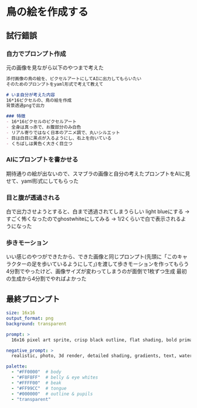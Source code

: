 # 鳥の絵を作成する
## 試行錯誤
### 自力でプロンプト作成
元の画像を見ながら以下のやつまで考えた
```md
添付画像の鳥の絵を、ピクセルアートにしてAIに出力してもらいたい
そのためのプロンプトをyaml形式で考えて教えて

# いま自分が考えた内容
16*16ピクセルの、鳥の絵を作成
背景透過pngで出力

### 特徴
- 16*16ピクセルのピクセルアート
- 全身は真っ赤で、お腹部分のみ白色
- リアル寄りではなく日本のアニメ調で、丸いシルエット
- 目は白目に黒点が入るようにし、右上を向いている
- くちばしは黄色く大きく目立つ
```

### AIにプロンプトを書かせる
期待通りの絵が出ないので、スマブラの画像と自分の考えたプロンプトをAIに見せて、yaml形式にしてもらった

### 目と腹が透過される
白で出力させようとすると、白まで透過されてしまうらしい
light blueにする → すごく怖くなったのでghostwhiteにしてみる → 1/2くらいで白で表示されるようになった

### 歩きモーション
いい感じのやつができたから、できた画像と同じプロンプト(先頭に「このキャラクターの足を歩いているようにして」)を渡して歩きモーションを作ってもらう
4分割でやったけど、画像サイズが変わってしまうのが面倒で1枚ずつ生成
最初の生成から4分割でやればよかった

## 最終プロンプト
```yaml
size: 16x16
output_format: png
background: transparent

prompt: >
  16x16 pixel art sprite, crisp black outline, flat shading, bold primary colors, Japanese anime style, of a round red cartoon bird with a ghostwhite belly, an oversized yellow beak, big ghostwhite eyes with black pupils looking up‑right, two stick‑like legs, transparent background.

negative_prompt: >
  realistic, photo, 3d render, detailed shading, gradients, text, watermark, noise, blur

palette:
  - "#FF0000"  # body
  - "#F8F8FF"  # belly & eye whites
  - "#FFFF00"  # beak
  - "#FF99CC"  # tongue
  - "#000000"  # outline & pupils
  - "transparent"
```
